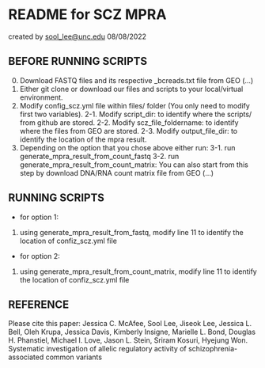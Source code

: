 # README for SCZ MPRA
created by sool_lee@unc.edu
08/08/2022

## BEFORE RUNNING SCRIPTS

0. Download FASTQ files and its respective _bcreads.txt file from GEO (...)
1. Either git clone or download our files and scripts to your local/virtual environment.
2. Modify config_scz.yml file within files/ folder (You only need to modify first two variables). 
  2-1. Modify script_dir: to identify where the scripts/ from github are stored.
  2-2. Modify scz_file_foldername: to identify where the files from GEO are stored. 
  2-3. Modify output_file_dir: to identify the location of the mpra result.
3. Depending on the option that you chose above either run:
  3-1. run generate_mpra_result_from_count_fastq
  3-2. run generate_mpra_result_from_count_matrix: You can also start from this step by download DNA/RNA count matrix file from GEO (...) 

## RUNNING SCRIPTS
- for option 1:
1. using generate_mpra_result_from_fastq, modify line 11 to identify the location of confiz_scz.yml file
- for option 2:
1. using generate_mpra_result_from_count_matrix, modify line 11 to identify the location of confiz_scz.yml file

## REFERENCE
Please cite this paper: Jessica C. McAfee, Sool Lee, Jiseok Lee, Jessica L. Bell, Oleh Krupa, Jessica Davis, Kimberly Insigne, Marielle L. Bond, Douglas H. Phanstiel, Michael I. Love, Jason L. Stein, Sriram Kosuri, Hyejung Won. Systematic investigation of allelic regulatory activity of schizophrenia-associated common variants
